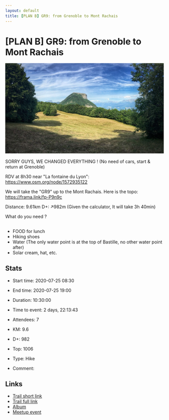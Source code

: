 ```yaml
---
layout: default
title: [PLAN B] GR9: from Grenoble to Mont Rachais
---
```


# [PLAN B] GR9: from Grenoble to Mont Rachais

![2020-07-25](/Stats/img/orig/2020-07-25.jpg)

SORRY GUYS, WE CHANGED EVERYTHING !
(No need of cars, start & return at Grenoble)

RDV at 8h30 near "La fontaine du Lyon": https://www.osm.org/node/1572935122

We will take the "GR9" up to the Mont Rachais. Here is the topo: https://frama.link/fp-P9n9c

Distance: 9.61km
D+: ↗982m
(Given the calculator, It will take 3h 40min)

What do you need ?
## 
- FOOD for lunch
- Hiking shoes
- Water (The only water point is at the top of Bastille, no other water point after)
- Solar cream, hat, etc.

## Stats

- Start time: 2020-07-25 08:30
- End time: 2020-07-25 19:00
- Duration: 10:30:00
- Time to event: 2 days, 22:13:43
- Attendees: 7

- KM: 9.6
- D+: 982
- Top: 1006
- Type: Hike
- Comment: 

## Links

- [Trail short link](https://frama.link/fp-P9n9c)
- [Trail full link]()
- [Album](https://binnette.github.io/GacImg2020/2020-07-25-[PLAN-B]-GR9-from-Grenoble-to-Mont-Rachais.html)
- [Meetup event](https://www.meetup.com/grenoble-adventure-club-english-french/events/272076374/)
